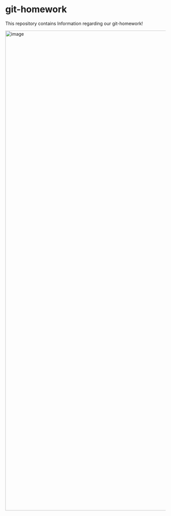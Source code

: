 # git-homework
This repository contains Information regarding our git-homework!

<img width="1509" alt="image" src="https://github.com/user-attachments/assets/820481ca-113f-4a53-b2cd-cc317b0e2ba5">

